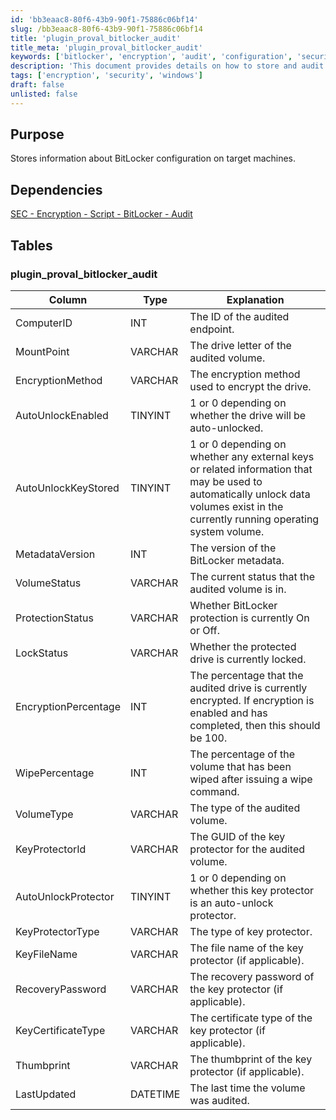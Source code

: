 ```yaml
---
id: 'bb3eaac8-80f6-43b9-90f1-75886c06bf14'
slug: /bb3eaac8-80f6-43b9-90f1-75886c06bf14
title: 'plugin_proval_bitlocker_audit'
title_meta: 'plugin_proval_bitlocker_audit'
keywords: ['bitlocker', 'encryption', 'audit', 'configuration', 'security']
description: 'This document provides details on how to store and audit BitLocker configuration information on target machines, including the various parameters and statuses related to BitLocker encryption.'
tags: ['encryption', 'security', 'windows']
draft: false
unlisted: false
---
```


## Purpose

Stores information about BitLocker configuration on target machines.

## Dependencies

[SEC - Encryption - Script - BitLocker - Audit](<../scripts/Bitlocker - Audit.md>)

## Tables

### plugin_proval_bitlocker_audit

| Column                     | Type      | Explanation                                                                                                                     |
|---------------------------|-----------|-------------------------------------------------------------------------------------------------------------------------------|
| ComputerID                | INT       | The ID of the audited endpoint.                                                                                               |
| MountPoint                | VARCHAR   | The drive letter of the audited volume.                                                                                       |
| EncryptionMethod          | VARCHAR   | The encryption method used to encrypt the drive.                                                                              |
| AutoUnlockEnabled         | TINYINT   | 1 or 0 depending on whether the drive will be auto-unlocked.                                                                  |
| AutoUnlockKeyStored       | TINYINT   | 1 or 0 depending on whether any external keys or related information that may be used to automatically unlock data volumes exist in the currently running operating system volume. |
| MetadataVersion           | INT       | The version of the BitLocker metadata.                                                                                        |
| VolumeStatus              | VARCHAR   | The current status that the audited volume is in.                                                                            |
| ProtectionStatus          | VARCHAR   | Whether BitLocker protection is currently On or Off.                                                                         |
| LockStatus                | VARCHAR   | Whether the protected drive is currently locked.                                                                              |
| EncryptionPercentage      | INT       | The percentage that the audited drive is currently encrypted. If encryption is enabled and has completed, then this should be 100. |
| WipePercentage            | INT       | The percentage of the volume that has been wiped after issuing a wipe command.                                               |
| VolumeType                | VARCHAR   | The type of the audited volume.                                                                                               |
| KeyProtectorId            | VARCHAR   | The GUID of the key protector for the audited volume.                                                                         |
| AutoUnlockProtector       | TINYINT   | 1 or 0 depending on whether this key protector is an auto-unlock protector.                                                  |
| KeyProtectorType          | VARCHAR   | The type of key protector.                                                                                                    |
| KeyFileName               | VARCHAR   | The file name of the key protector (if applicable).                                                                          |
| RecoveryPassword          | VARCHAR   | The recovery password of the key protector (if applicable).                                                                   |
| KeyCertificateType        | VARCHAR   | The certificate type of the key protector (if applicable).                                                                    |
| Thumbprint                | VARCHAR   | The thumbprint of the key protector (if applicable).                                                                         |
| LastUpdated               | DATETIME  | The last time the volume was audited.                                                                                         |



